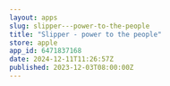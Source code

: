 ```yaml
---
layout: apps
slug: slipper---power-to-the-people
title: "Slipper - power to the people"
store: apple
app_id: 6471837168
date: 2024-12-11T11:26:57Z
published: 2023-12-03T08:00:00Z
---
```

